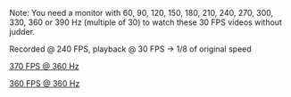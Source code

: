 Note: You need a monitor with 60, 90, 120, 150, 180, 210, 240, 270, 300, 330, 360 or 390 Hz (multiple of 30) to watch these 30 FPS videos without judder.  

Recorded @ 240 FPS, playback @ 30 FPS -> 1/8 of original speed

[370 FPS @ 360 Hz](https://raw.githubusercontent.com/BoringBoredom/PC-Optimization-Hub/main/content/peripherals/mistiming/370.mp4)  

[360 FPS @ 360 Hz](https://raw.githubusercontent.com/BoringBoredom/PC-Optimization-Hub/main/content/peripherals/mistiming/360.mp4)
